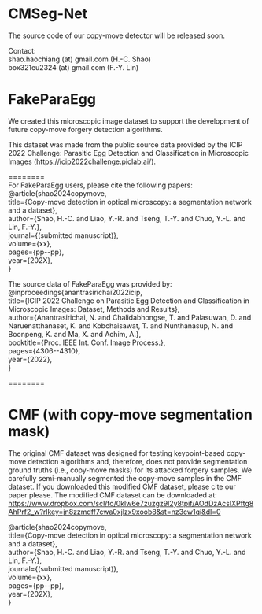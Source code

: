 # CMSeg-Net
The source code of our copy-move detector will be released soon. 

Contact: <br>
shao.haochiang (at) gmail.com  (H.-C. Shao) <br>
box321eu2324 (at) gmail.com    (F.-Y. Lin)


# FakeParaEgg
We created this microscopic image dataset to support the development of future copy-move forgery detection algorithms. 

This dataset was made from the public source data provided by the ICIP 2022 Challenge: Parasitic Egg Detection and Classification in Microscopic Images (https://icip2022challenge.piclab.ai/).


======== <br>
For FakeParaEgg users, please cite the following papers: <br>
@article{shao2024copymove,<br>
  title={Copy-move detection in optical microscopy: a
segmentation network and a dataset},<br>
  author={Shao, H.-C. and Liao, Y.-R. and Tseng, T.-Y. and Chuo, Y.-L. and Lin, F.-Y.},<br>
  journal={(submitted manuscript)},<br>
  volume={xx},<br>
  pages={pp--pp},<br>
  year={202X},<br>
}<br>



The source data of FakeParaEgg was provided by:<br>
@inproceedings{anantrasirichai2022icip,<br>
  title={ICIP 2022 Challenge on Parasitic Egg Detection and Classification in Microscopic Images: Dataset, Methods and Results},<br>
  author={Anantrasirichai, N. and Chalidabhongse, T. and Palasuwan, D. and Naruenatthanaset, K. and Kobchaisawat, T. and Nunthanasup, N. and Boonpeng, K. and Ma, X. and Achim, A.},<br>
  booktitle={Proc. IEEE Int. Conf. Image Process.},<br>
  pages={4306--4310},<br>
  year={2022},<br>
}<br>


======== <br>
# CMF (with copy-move segmentation mask)
The original CMF dataset was designed for testing keypoint-based copy-move detection algorithms and, therefore, does not provide segmentation ground truths (i.e., copy-move masks) for its attacked forgery samples. We carefully semi-manually segmented the copy-move samples in the CMF dataset. If you downloaded this modified CMF dataset, please cite our paper please.
The modified CMF dataset can be downloaded at: 
https://www.dropbox.com/scl/fo/0klw6e7zuzgz9l2y8tpif/AOdDzAcsIXPftg8AhPrf2_w?rlkey=jn8zzmdff7cwa0xjlzx9xoob8&st=nz3cw1qi&dl=0 

@article{shao2024copymove,<br>
  title={Copy-move detection in optical microscopy: a
segmentation network and a dataset},<br>
  author={Shao, H.-C. and Liao, Y.-R. and Tseng, T.-Y. and Chuo, Y.-L. and Lin, F.-Y.},<br>
  journal={(submitted manuscript)},<br>
  volume={xx},<br>
  pages={pp--pp},<br>
  year={202X},<br>
}<br>
